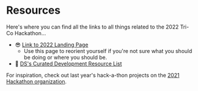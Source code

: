# Resources

Here's where you can find all the links to all things related to the 2022 Tri-Co Hackathon...

- :sunglasses: [Link to 2022 Landing Page](https://docs.google.com/document/d/1CZe2c_-XdAKvLYiaStT6f_PLItcPyd6qa8LHJJYS6og)
    - Use this page to reorient yourself if you're not sure what you should be doing or where you should be. 
- :wrench: [DS's Curated Development Resource List](https://docs.google.com/document/d/1uK00C1pYC7BDDt-TIYy5RKRxNj8KZz99Zb_HxwIXGpw)

For inspiration, check out last year's hack-a-thon projects on the [2021 Hackathon organization](https://github.com/Tri-Co-Hack-2021).
